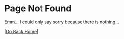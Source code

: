 # Page Not Found

Emm...
I could only say sorry because there is nothing...

|[Go Back Home](merron.github.io/index)|
